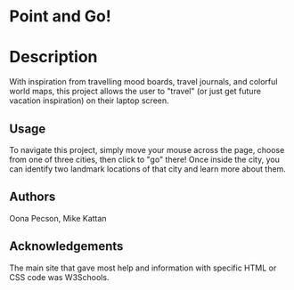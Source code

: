 # Point and Go!

# Description

With inspiration from travelling mood boards, travel journals, and colorful world maps, this project allows the user to "travel" (or just get future vacation inspiration) on their laptop screen.

## Usage

To navigate this project, simply move your mouse across the page, choose from one of three cities, then click to "go" there! Once inside the city, you can identify two landmark locations of that city and learn more about them.

## Authors

Oona Pecson, Mike Kattan

## Acknowledgements

The main site that gave most help and information with specific HTML or CSS code was W3Schools. 

